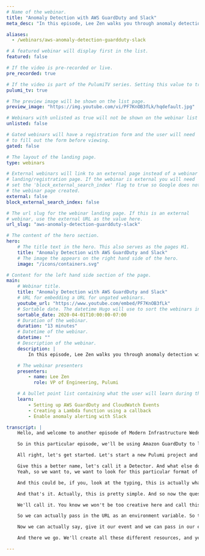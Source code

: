 ```yaml
---
# Name of the webinar.
title: "Anomaly Detection with AWS GuardDuty and Slack"
meta_desc: "In this episode, Lee Zen walks you through anomaly detection with Amazon GuardDuty + Slack using TypeScript and Pulumi."

aliases:
  - /webinars/aws-anomaly-detection-guardduty-slack

# A featured webinar will display first in the list.
featured: false

# If the video is pre-recorded or live.
pre_recorded: true

# If the video is part of the PulumiTV series. Setting this value to true will list the video in the "PulumiTV" section.
pulumi_tv: true

# The preview image will be shown on the list page.
preview_image: "https://img.youtube.com/vi/PF7KnOB3fLk/hqdefault.jpg"

# Webinars with unlisted as true will not be shown on the webinar list
unlisted: false

# Gated webinars will have a registration form and the user will need
# to fill out the form before viewing.
gated: false

# The layout of the landing page.
type: webinars

# External webinars will link to an external page instead of a webinar
# landing/registration page. If the webinar is external you will need
# set the 'block_external_search_index' flag to true so Google does not index
# the webinar page created.
external: false
block_external_search_index: false

# The url slug for the webinar landing page. If this is an external
# webinar, use the external URL as the value here.
url_slug: "aws-anomaly-detection-guardduty-slack"

# The content of the hero section.
hero:
    # The title text in the hero. This also serves as the pages H1.
    title: "Anomaly Detection with AWS GuardDuty and Slack"
    # The image the appears on the right hand side of the hero.
    image: "/icons/containers.svg"

# Content for the left hand side section of the page.
main:
    # Webinar title.
    title: "Anomaly Detection with AWS GuardDuty and Slack"
    # URL for embedding a URL for ungated webinars.
    youtube_url: "https://www.youtube.com/embed/PF7KnOB3fLk"
    # Sortable date. The datetime Hugo will use to sort the webinars in date order.
    sortable_date: 2020-04-01T10:00:00-07:00
    # Duration of the webinar.
    duration: "13 minutes"
    # Datetime of the webinar.
    datetime: ""
    # Description of the webinar.
    description: |
        In this episode, Lee Zen walks you through anomaly detection with Amazon GuardDuty + Slack using TypeScript and Pulumi.

    # The webinar presenters
    presenters:
        - name: Lee Zen
          role: VP of Engineering, Pulumi

    # A bullet point list containing what the user will learn during the webinar.
    learn:
        - Setting up AWS GuardDuty and CloudWatch Events
        - Creating a Lambda function using a callback
        - Enable anomaly alerting with Slack

transcript: |
    Hello, and welcome to another episode of Modern Infrastructure Wednesday. Today, we're going to be talking about anomaly detection, in particular, looking for anomalies in your infrastructure and looking for oddities that might be occurring in your metrics. We'll have two parts of this, today, we'll cover GuardDuty and next time we'll cover looking for anomalies via CloudWatch Metrics.

    So in this particular episode, we'll be using Amazon GuardDuty to look for anomalies, particularly against cloud trail events and other things like that, and then we'll be connecting that with CloudWatch Events to notify us. We could define a callback that becomes a serverless function so we can use that to actually alert us in Slack, as the watch event is hooked up to Slack via Webhooks. If at any point, you want to follow along with the code, you can check it out. It's on [github.com/pulumi/pulumitv](https://github.com/pulumi/pulumitv/tree/master/modern-infrastructure-wednesday/2020-04-01).

    All right, let's get started. Let's start a new Pulumi project and we'll use TypeScript today. Oops, sorry, let me make a directory first, we'll call it `guard-duty`. We'll take the default `guard-duty` name, we'll call this "Detect Anomalies via GuardDuty", we'll go with the `dev` stack and let's go with `us-east-2` today. So while this is installing our Node dependencies, I'll fire up Visual Studio in a separate window. All right, and here we go, we'll open up Visual Studio code here. We're ready to rock and roll. All right, let's make this a little bit bigger, and we want to create some GuardDuty stuff. I don't remember how to do that off the top of my head, so let's look at some documentation. We'll go to the AWS docs, look for the GuardDuty package module right here, and I'll bump this up in case you can't see, and we want the detector. So let's look at what we can do here. All Right, that's going to copy and paste this actually, this looks pretty straight forward.

    Give this a better name, let's call it a Detector. And what else do we need to do? Finding publishing frequency. Okay, I think, probably don't need anything there, and in addition to that, we also want to set up a CloudWatch. So now we have the detector, we also want to set up a CloudWatch event, and this, I happen to know off the top of my head, I do. So we'll do a new CloudWatch event and we want an event rule, actually, so we'll call this our GuardDuty rule and we'll look for an event pattern and we'll look for, in particular, the source of AWS GuardDuty. Pretty sure that's our limit, let's actually double check that. Let's Google for GuardDuty events, and this is probably it.
    Yeah, so we want to, we want to look for this particular format of the source. So this CloudWatch event rule, that we're creating here will match on any events that match this particular source type, which is the source type here in this particular event, that's going to fire. And so now we'll actually have this CloudWatch event rule that we can work against. So this will generate notifications, or CloudWatch events rather from that detector. And now we can actually create a callback to work against this. So one way to do this, we could do a rule on the event, so we named this `guard-duty-callback`, and we can actually just give it our handlers right here, so we can actually have this be our event.

    And this could be, if you, look at the typing, this is actually what we expect it to be, it's the event rule event, but we can actually declare what we're going to do with it here. And we actually want to post this to Slack. So we're going to actually import `axios` and actually need to see us. So we actually need to make a post call here to do this and in our code, we, what we want to do is we would like to actually, anytime we have an event notify ourselves that something happened. We can do something like this and realize we need a URL here. So let's put in a temporary placeholder here, let's call it URL and we'll figure that out later. We'll have some text, `Amazon GuardDuty has detected new findings!`. Let's actually wrap this up so we can actually see what happens if anything bad happens.

    And that's it. Actually, this is pretty simple. And so now the question is, how do we get this URL? So what we really want to do is pass in a Slack, WebHook Url, so we can post to Slack. And so if I go back to my browser, you can see, I have this handy dandy, incoming Webhooks thing set up, and that can create a web pocket. I can copy it and post it into a post into a channel. So you can see here, I'm actually going to post it into this `#ops-security` channel. So to do that, I probably actually want this to be an environment variable. So just putting our secret in here, right? So let's actually configure this as a secret. So we will do this. Which will give us a config object to work with, and then we'll call a `slackWebhookUrl` and require the secret.

    We'll call it. You know we won't be too creative here and call this `slackWebhookUrl`. And so what you would do here is you would do `$ pulumi config`, make this a little bit bigger in case you can't see. See `$ pulumi config` and you can see actually I had my handy little helper here. It just tells me what stack I'm on. That's a custom thing you can add. Shoutout to [Community Slack](https://slack.pulumi.com/) for telling me how to do this. Pulumi config and we'll set the `slackWebhookUrl` to for now is put in a placeholder here and we'll say secret. So now we have this URL that would be in our application. I would actually normally get that from this page, but don't really want to copy and paste something that you're going to see that actually POSTs into our Slack channel. So I'll just put that placeholder there for now. And since we want this to be, so we can't actually pass that into here because if you look at this, this is an output and we're not going to do that here. So what we do want to do is instead I'm going to actually create a callback function so we can pass in.

    So we can actually pass in the URL as an environment variable. So that's actually better for, from a security perspective as well. So let's do that. Okay this callback function and it takes this event type, which if I recall correctly, I'll need to look at my types again. So it's a AWS CloudWatch event rule event. Did I misread the type? Is it an AWS CloudWatch, dependable event? Ah, sorry, this is, this is not type safe. Actually it might be, let's see. So we give it some arguments, so we give it a callback. So it'd be our events to the actual code I had earlier. Oh, already have that.

    Now we can actually say, give it our event and we can pass in our environment variables. Now I can give it the thing from up there. So what this will do, let's see, let me see what's going on here. Oh, it's because I need this variable. So now we have this probably just auto complete in general. So yeah. Okay. And what's it’s complaining about here? Ah, it could be undefined. So while we know this is defined, so I'm just going to cheat a little here and just do that. And actually I think that's pretty much all we need to do. So at this point, what we've got is we created our little detector and we have this event rule that actually this looks for these particular events. And then we hooked up this callback function to this rule. So that every time this rule fires, we will basically post to our WebHook URL that we have new findings. And, then we finally hook up this callback to that particular rule at the very, at the very end. So we can actually run Pulumi preview here, see what it tells us.

    And there we go. We'll create all these different resources, and yeah, and then we'll, we'll be alerting on, on any anomalies that Amazon GuardDuty has detected. Cool. So that pretty much sums up this episode. In next week's episode, we'll actually talk about how to use CloudWatch alarms for anomaly detection, as well as using GuardDuty to detect anomalous behavior in your AWS accounts. Thanks for watching. I hope you enjoyed this episode, please like, and [subscribe](https://www.youtube.com/channel/UC2Dhyn4Ev52YSbcpfnfP0Mw?sub_confirmation=1) also interested in what you want to see for the next episode after the, after the next one, obviously. So feel free to leave some comments, follow us on [Twitter](https://twitter.com/PulumiCorp). And yeah, as I mentioned the beginning, if you want to check out the code it's available on [GitHub](https://github.com/pulumi/pulumitv/tree/master/modern-infrastructure-wednesday/2020-04-01). Thanks very much.

---
```

